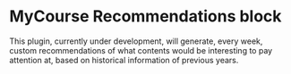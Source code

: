 MyCourse Recommendations block
==============================

This plugin, currently under development, will generate, every week, custom recommendations of what contents would be interesting to pay attention at, based on historical information of previous years.
